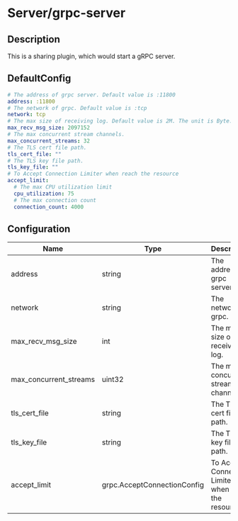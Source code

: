 # Server/grpc-server
## Description
This is a sharing plugin, which would start a gRPC server.
## DefaultConfig
```yaml
# The address of grpc server. Default value is :11800
address: :11800
# The network of grpc. Default value is :tcp
network: tcp
# The max size of receiving log. Default value is 2M. The unit is Byte.
max_recv_msg_size: 2097152
# The max concurrent stream channels.
max_concurrent_streams: 32
# The TLS cert file path.
tls_cert_file: ""
# The TLS key file path.
tls_key_file: ""
# To Accept Connection Limiter when reach the resource
accept_limit:
  # The max CPU utilization limit
  cpu_utilization: 75
  # The max connection count
  connection_count: 4000
```
## Configuration
|Name|Type|Description|
|----|----|-----------|
| address | string | The address of grpc server. |
| network | string | The network of grpc. |
| max_recv_msg_size | int | The max size of the received log. |
| max_concurrent_streams | uint32 | The max concurrent stream channels. |
| tls_cert_file | string | The TLS cert file path. |
| tls_key_file | string | The TLS key file path. |
| accept_limit | grpc.AcceptConnectionConfig | To Accept Connection Limiter when reach the resource |

